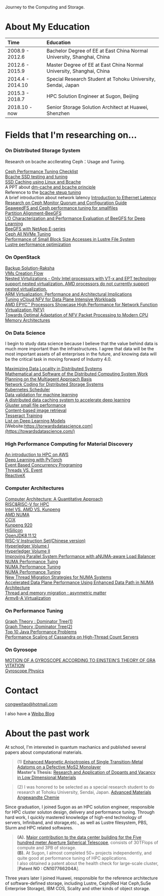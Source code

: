 Journey to the Computing and Storage.
# About My Education  
|Time |   Education 
|:-|:-|
|2008.9 - 2012.6 | Bachelor Degree of EE at East China Normal University, Shanghai, China
|2012.6 - 2015.9 | Master Degree of EE at East China Normal University, Shanghai, China
|2014.4 - 2014.10| Special Research Student at Tohoku University, Sendai, Japan
|2015.3 - 2018.7 | HPC Solution Engineer at Sugon, Beijing
|2018.10 - now   | Senior Storage Solution Architect at Huawei, Shenzhen

# Fields that I'm researching on...
### On Distributed Storage System
Research on bcache accllerating Ceph：Usage and Tuning.

[Ceph Performance Tuning Checklist](http://accelazh.github.io/ceph/Ceph-Performance-Tuning-Checklist)  
[Bcache SSD testing and tuning](http://confluence.wartungsfenster.de/display/Adminspace/bcache+SSD+testing+and+tuning)  
[SSD Caching using Linux and Bcache](https://pommi.nethuis.nl/ssd-caching-using-linux-and-bcache/)  
A PPT about [dm-cache and bcache principle](https://www.lanl.gov/projects/national-security-education-center/information-science-technology/_assets/docs/2014-si-docs/2014-docs/Team-Chartreuse-Presentation.pdf)  
Reference to the [bcache steup tuning](http://www.tech-g.com/2017/08/10/bcache-how-to-setup/)  
A brief introduction about network latency [Introduction to Ethernet Latency](https://www.marvell.com/documents/rjx203ukari4r93gntem/)  
[Research on Ceph Monitor Quorum and Configuration Guide](http://blog.sina.com.cn/s/blog_767e55a30102yyt4.html)    
[SeaweedFS and Ceph performance tuning for smallfiles](http://storage.it168.com/a2018/1120/5104/000005104548.shtml)  
[Partition Alignment-BeeGFS](https://www.beegfs.io/wiki/PartitionAlignment)  
[I/O Characterization and Performance Evaluation of BeeGFS for Deep Learning](https://www.osti.gov/servlets/purl/1559405)  
[BeeGFS with NetApp E-series](https://www.netapp.com/us/media/tr-4755.pdf)  
[Ceph All NVMe Tuning](https://www.flashmemorysummit.com/English/Collaterals/Proceedings/2018/20180808_SOFT-202-1_Liu.pdf)  
[Performance of Small Block Size Accesses in Lustre File System](https://www.researchgate.net/publication/323607172_Performance_Of_Small_Block_Size_Accesses_In_Lustre_File_System)  
[Lustre performance optimization](http://lustrefs.cn/wp-content/uploads/2018/10/8_Lustre_2.12_and_Beyond.pdf)  

### On OpenStack
[Backup Solution-Raksha](https://wiki.openstack.org/wiki/Raksha#VM_Backup)  
[VMs Creation Flow](https://www.linuxtechi.com/step-by-step-instance-creation-flow-in-openstack/)  
[Nested Virtulizations - Only Intel processors with VT-x and EPT technology support nested virtualization. AMD processors do not currently support nested virtualization.](https://www.nakivo.com/blog/hyper-v-nested-virtualization-explained/)  
[ARM Virtualization: Performance and Architectural Implications](https://www.cs.columbia.edu/~nieh/pubs/isca2016_armvirt.pdf)  
[Tuning vCloud NFV for Data Plane Intensive Workloads](https://docs.vmware.com/en/VMware-vCloud-NFV-OpenStack-Edition/3.0/vmwa-vcloud-nfv30-performance-tunning.pdf)  
[AMD	EPYC™	Processors	Showcase High	Performance	for	Network	Function	Virtualization	(NFV)](https://www.amd.com/system/files/documents/network-function-virtualization-gets-high-performance-amd-epyc-processors.pdf)  
[Towards Optimal Adaptation of NFV Packet Processing to Modern CPU Memory Architectures](https://mediatum.ub.tum.de/doc/1420187/document.pdf)  

### On Data Science
I begin to study data science because I believe that the value behind data is much more important than the infrastructures.
I agree that data will be the most important assets of all enterprises in the future, and knowing data will be the critical task in moving forward of Industry 4.0.

[Maximizing Data Locality in Distributed Systems](https://www.microsoft.com/en-us/research/wp-content/uploads/2016/02/jcss.pdf)  
[Mathematical and Software of the Distributed Computing System Work Planning on the Multiagent Approach Basis](https://pdfs.semanticscholar.org/288d/b1dc3f40787e2e8c6c23a7ac2df36f353a10.pdf)  
[Network Coding for Distributed Storage Systems](https://people.eecs.berkeley.edu/~wainwrig/Papers/DimEtAl10.pdf)  
[Kubernetes Scheduler](https://medium.com/@dominik.tornow/the-kubernetes-scheduler-cd429abac02f)  
[Data validation for machine learning](https://www.sysml.cc/doc/2019/167.pdf)  
[A distributed data caching system to accelerate deep learning](https://arxiv.org/pdf/1812.00669.pdf)  
[Gluster small file performance](https://github.com/gluster/glusterfs-specs/blob/master/done/GlusterFS%203.7/Small%20File%20Performance.md)  
[Content-based image retrieval](https://en.wikipedia.org/wiki/Content-based_image_retrieval#Technical_progress)  
[Tesseract Training](https://github.com/tesseract-ocr/tesseract/wiki/TrainingTesseract-4.00)  
[List on Deep Learning Models](https://www.researchgate.net/publication/335166399_List_of_Deep_Learning_Models?_esc=publicationCoverPdf&el=1_x_3&enrichId=rgreq-e8ec27884abe60ca09ec93801a679e37-XXX&enrichSource=Y292ZXJQYWdlOzMzNTE2NjM5OTtBUzo3OTQzMTc0Mjk5MzYxMzhAMTU2NjM5MTQ0MTg4NQ%3D%3D)  
[Website:https://torwardsdatascience.com](https://towardsdatascience.com/)  


### High Performance Computing for Material Discovery
[An introduction to HPC on AWS](https://d0.awsstatic.com/whitepapers/Intro_to_HPC_on_AWS.pdf)  
[Deep Learning with PyTorch](https://pytorch.org/assets/deep-learning/Deep-Learning-with-PyTorch.pdf)    
[Event Based Concurrency Programing](http://pages.cs.wisc.edu/~remzi/OSTEP/threads-events.pdf)  
[Threads VS. Event](https://berb.github.io/diploma-thesis/original/043_threadsevents.html)  
[ReactiveX](http://reactivex.io/)  


### Computer Architectures
[Computer Architecture: A Quantitative Approach](https://www.cryptodionysus.com/pdfs/computer_arch.pdf)  
[RISC&RISC-V for HPC](https://upcommons.upc.edu/bitstream/handle/2117/131610/140782.pdf)  
[Intel VS. AMD VS. Kunpeng](https://www.amd.com/system/files/2018-03/AMD-Optimizes-EPYC-Memory-With-NUMA.pdf)  
[AMD NUMA](https://developer.amd.com/wp-content/resources/56308-NUMA%20Topology%20for%20AMD%20EPYC%E2%84%A2%20Naples%20Family%20Processors.PDF)  
[CCIX](https://www.flashmemorysummit.com/Proceedings2019/08-07-Wednesday/20190807_ENST-202B-1_Gummaluri.pdf)  
[Kunpeng 920](https://en.wikichip.org/wiki/hisilicon/kunpeng/920-6426)  
[HiSilicon](https://en.wikipedia.org/wiki/HiSilicon)  
[OpenJDK8,11,12](https://github.com/AdoptOpenJDK)  
[RISC-V Instruction Set(Chinese version)](http://crva.io/documents/RISC-V-Reader-Chinese-v2p1.pdf)  
[Hyperledger Volume I](https://www.hyperledger.org/wp-content/uploads/2017/08/Hyperledger_Arch_WG_Paper_1_Consensus.pdf)  
[Hyperledger Volume II](https://www.hyperledger.org/wp-content/uploads/2018/04/Hyperledger_Arch_WG_Paper_2_SmartContracts.pdf)  
[Improving Parallel System Performance with aNUMA-aware Load Balancer](https://www.researchgate.net/publication/216713446_Improving_Parallel_System_Performance_with_a_NUMA-aware_Load_Balancer)  
[NUMA Performance Tuing](https://www.cnblogs.com/MYSQLZOUQI/p/5564296.html)  
[NUMA Performance Tuning](https://queue.acm.org/detail.cfm?id=2513149)  
[NUMA Performance Tuning](https://www.linux-kvm.org/images/7/75/01x07b-NumaAutobalancing.pdf)  
[New Thread Migration Strategies for NUMA Systems](https://arxiv.org/pdf/1809.10937.pdf)  
[Accelerated Data Plane Performance Using Enhanced Data Path in NUMA Architecture](https://blogs.vmware.com/networkvirtualization/2018/10/accelerated-data-plane-performance-using-enhanced-data-path-in-numa-architecture.html/)  
[Thread and memory migration : asynmetric matter](https://www.usenix.org/system/files/conference/atc15/atc15-paper-lepers.pdf)  
[Armv8-A Virtualization](https://developer.arm.com/architectures/learn-the-architecture/armv8-a-virtualization/single-page)  


### On Performance Tuning
[Graph Theory : Dominator Tree(1)](https://tanujkhattar.wordpress.com/2016/01/11/dominator-tree-of-a-directed-graph/)    
[Graph Theory :Dominator Tree(2)](https://www.cs.princeton.edu/courses/archive/fall03/cs528/handouts/a%20fast%20algorithm%20for%20finding.pdf)    
[Top 10 Java Performance Problems](https://www.rockvalleycollege.edu/webadmin/upload/Top-10-Java-Performance-Problems.pdf)  
[Performance Scaling of Cassandra on High-Thread Count Servers](https://dl.acm.org/doi/pdf/10.1145/3297663.3309668?download=true)  

### On Gyrosope
[MOTION OF A GYROSCOPE ACCORDING TO EINSTEIN'S THEORY OF GRA VITATION](https://einstein.stanford.edu/content/sci_papers/papers/Schiff_PNAS-1960.pdf)  
[Gyroscope Physics](https://www.real-world-physics-problems.com/gyroscope-physics.html)  


# Contact
[congweitao@hotmail.com](congweitao@hotmail.com)

I also have a [Weibo Blog](http://blog.sina.com.cn/u/1987990947)

# About the past work
At school, I'm interested in quantum machanics and published several papers about computational materials.  
> (1) [Enhanced Magnetic Anisotropies of Single Transition-Metal Adatoms on a Defective MoS2 Monolayer](https://www.nature.com/articles/srep09361)  
> **Master's Thesis:** [Research and Application of Dopants and Vacancy in Low Dimensional Materials](http://cdmd.cnki.com.cn/Article/CDMD-10269-1015345586.htm)  
 
> (2) I was honored to be selected as a special research student to do research at Tohoku University, Sendai, Japan.
[Advanced Materials](https://www.researchgate.net/scientific-contributions/2083236860_Weitao_Cong)  
[Angewandte Chemie](https://www.researchgate.net/scientific-contributions/2083236860_Weitao_Cong)  

Since graduation, I joined Sugon as an HPC solution engineer, responsible for HPC cluster soluton design, delivery and performance tuning. Through hard work, I quickly mastered knowledge of high-end technology of servers, Infiniband, and storage,etc., as well as Lustre filesystem, PBS, Slurm and HPC related softwares.   
> **(A).** [Major contribution to the data center building for the Five hundred meter Aperture Spherical Telescope](https://en.wikipedia.org/wiki/Five_hundred_meter_Aperture_Spherical_Telescope), consists of 30TFlops of compute and 3PB of storage.  
> **(B).** At Sugon, I almost completed 50+ projects independently, and quite good at performance tuning of HPC applications.  
   I also obtained a patent about the health check for large-scale cluster, [**Patent NO : CN107766204A**].

Three years later I joined Huawei, responsible for the reference architecture of software-defined storage, including Lustre, Ceph(Red Hat Ceph,SuSe Enterprise Storage), IBM COS, Scality and other kinds of object storage.  

